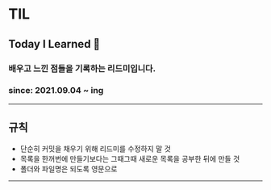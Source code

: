 # TIL
## Today I Learned 📝  
### 배우고 느낀 점들을 기록하는 리드미입니다.
### since: 2021.09.04 ~ ing
*** 
## 규칙
* 단순히 커밋을 채우기 위해 리드미를 수정하지 말 것
* 목록을 한꺼번에 만들기보다는 그때그때 새로운 목록을 공부한 뒤에 만들 것
* 폴더와 파일명은 되도록 영문으로
***